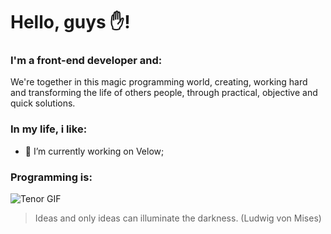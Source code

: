 # Hello, guys :hand:!

### I'm a front-end developer and: 

We're together in this magic programming world, creating, working hard and transforming the life of others people, through practical, objective and quick solutions.

### In my life, i like:

- 🔭 I’m currently working on Velow;

### Programming is:

![Tenor GIF](https://media.tenor.com/images/cdda4d937ceb893c7c6ce3963d55f4b2/tenor.gif)

> Ideas and only ideas can illuminate the darkness. (Ludwig von Mises)

<!--
**hotequil/hotequil** is a ✨ _special_ ✨ repository because its `README.md` (this file) appears on your GitHub profile.

Here are some ideas to get you started:

- 🔭 I’m currently working on ...
- 🌱 I’m currently learning ...
- 👯 I’m looking to collaborate on ...
- 🤔 I’m looking for help with ...
- 💬 Ask me about ...
- 📫 How to reach me: ...
- 😄 Pronouns: ...
- ⚡ Fun fact: ...
-->
